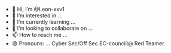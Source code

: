 - 👋 Hi, I’m @Leon-xxv1
- 👀 I’m interested in ...
- 🌱 I’m currently learning ...
- 💞️ I’m looking to collaborate on ...
- 📫 How to reach me ...
- 😄 Pronouns: ...
  Cyber Sec/Off Sec.EC-councill@ Red Teamer.

<!---
Leon-xxv1/Leon-xxv1 is a ✨ special ✨ repository because its `README.md` (this file) appears on your GitHub profile.
You can click the Preview link to take a look at your changes.
--->
